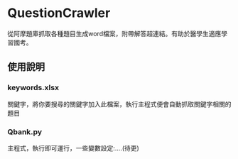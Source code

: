 # QuestionCrawler
從阿摩題庫抓取各種題目生成word檔案，附帶解答超連結。有助於醫學生適應學習國考。

## 使用說明
### keywords.xlsx
關鍵字，將你要搜尋的關鍵字加入此檔案，執行主程式便會自動抓取關鍵字相關的題目
### Qbank.py 
主程式，執行即可運行，一些變數設定:....(待更)

